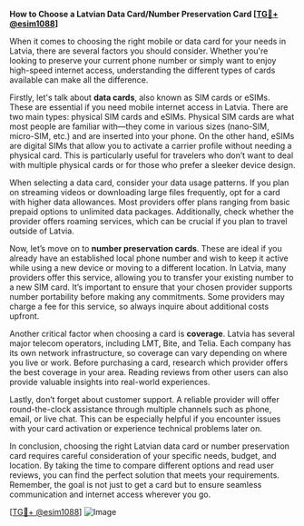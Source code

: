 **How to Choose a Latvian Data Card/Number Preservation Card [[TG💪+ @esim1088](https://t.me/s/esim1088)]**

When it comes to choosing the right mobile or data card for your needs in Latvia, there are several factors you should consider. Whether you're looking to preserve your current phone number or simply want to enjoy high-speed internet access, understanding the different types of cards available can make all the difference.

Firstly, let's talk about **data cards**, also known as SIM cards or eSIMs. These are essential if you need mobile internet access in Latvia. There are two main types: physical SIM cards and eSIMs. Physical SIM cards are what most people are familiar with—they come in various sizes (nano-SIM, micro-SIM, etc.) and are inserted into your phone. On the other hand, eSIMs are digital SIMs that allow you to activate a carrier profile without needing a physical card. This is particularly useful for travelers who don’t want to deal with multiple physical cards or for those who prefer a sleeker device design.

When selecting a data card, consider your data usage patterns. If you plan on streaming videos or downloading large files frequently, opt for a card with higher data allowances. Most providers offer plans ranging from basic prepaid options to unlimited data packages. Additionally, check whether the provider offers roaming services, which can be crucial if you plan to travel outside of Latvia.

Now, let’s move on to **number preservation cards**. These are ideal if you already have an established local phone number and wish to keep it active while using a new device or moving to a different location. In Latvia, many providers offer this service, allowing you to transfer your existing number to a new SIM card. It’s important to ensure that your chosen provider supports number portability before making any commitments. Some providers may charge a fee for this service, so always inquire about additional costs upfront.

Another critical factor when choosing a card is **coverage**. Latvia has several major telecom operators, including LMT, Bite, and Telia. Each company has its own network infrastructure, so coverage can vary depending on where you live or work. Before purchasing a card, research which provider offers the best coverage in your area. Reading reviews from other users can also provide valuable insights into real-world experiences.

Lastly, don’t forget about customer support. A reliable provider will offer round-the-clock assistance through multiple channels such as phone, email, or live chat. This can be especially helpful if you encounter issues with your card activation or experience technical problems later on.

In conclusion, choosing the right Latvian data card or number preservation card requires careful consideration of your specific needs, budget, and location. By taking the time to compare different options and read user reviews, you can find the perfect solution that meets your requirements. Remember, the goal is not just to get a card but to ensure seamless communication and internet access wherever you go.

[[TG💪+ @esim1088](https://t.me/s/esim1088)] ![Image](https://i.postimg.cc/Y0z9fWf4/image.png)